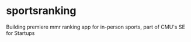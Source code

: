 # sportsranking
Building premiere mmr ranking app for in-person sports, part of CMU's SE for Startups
